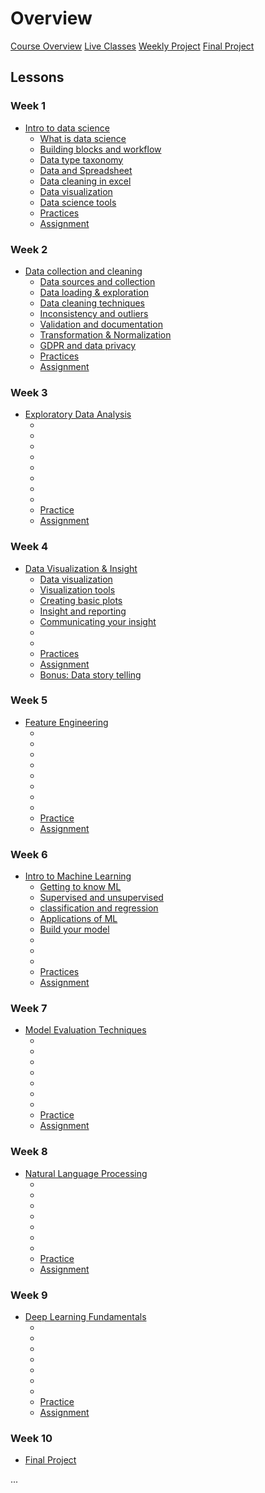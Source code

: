 # Overview

[Course Overview](course-overview.md)
[Live Classes](live-classes.md)
[Weekly Project](weekly-project.md)
[Final Project](final-project.md)

## Lessons

### Week 1

- [Intro to data science](lessons/intro-to-data-science.md)
    - [What is data science](lessons/intro-to-data/what-is-data-science.md)
    - [Building blocks and workflow](lessons/intro-to-data/ds-bulding-blocks.md)
    - [Data type taxonomy](lessons/intro-to-data/data-and-data-categories.md)
    - [Data and Spreadsheet](lessons/intro-to-data/data-spreadsheet.md)
    - [Data cleaning in excel](lessons/intro-to-data/data-cleaning-excel.md)
    - [Data visualization](lessons/intro-to-data/data-viz-excel.md)
    - [Data science tools](lessons/intro-to-data/ds-tools.md)
    - [Practices](lessons/intro-to-data/practice.md)
    - [Assignment](lessons/intro-to-data/assignment.md)


### Week 2

- [Data collection and cleaning](lessons/data-collection-cleaning.md)
    - [Data sources and collection](./lessons/data-cleaning/data-sources.md)
    - [Data loading & exploration](./lessons/data-cleaning/data-loading.md)
    - [Data cleaning techniques](./lessons/data-cleaning/data-cleaning.md)
    - [Inconsistency and outliers](./lessons/data-cleaning/data-inconsistency.md)
    - [Validation and documentation](./lessons/data-cleaning/data-validation.md)
    - [Transformation & Normalization](./lessons/data-cleaning/data-transformation.md)
    - [GDPR and data privacy](./lessons/data-cleaning/data-privacy.md) 
    - [Practices](./lessons/data-cleaning/practice.md)
    - [Assignment](./lessons/data-cleaning/assignment.md)

### Week 3

- [Exploratory Data Analysis](lessons/data-visualization.md)
    - []()
    - []()
    - []()
    - []()
    - []()
    - []()
    - []()
    - []()
    - [Practice]()
    - [Assignment]()


### Week 4

- [Data Visualization & Insight](lessons/data-visualization.md)
    - [Data visualization]()
    - [Visualization tools]()
    - [Creating basic plots]()
    - [Insight and reporting]()
    - [Communicating your insight]()    
    - []()
    - []()
    - [Practices]()
    - [Assignment]()
    - [Bonus: Data story telling]()


### Week 5

- [Feature Engineering](lessons/data-visualization.md)
    - []()
    - []()
    - []()
    - []()
    - []()
    - []()
    - []()
    - []()
    - [Practice]()
    - [Assignment]()

### Week 6

- [Intro to Machine Learning](lessons/intro-to-ml.md)
    - [Getting to know ML]()
    - [Supervised and unsupervised]()
    - [classification and regression]()
    - [Applications of ML]()
    - [Build your model]()
    - []()
    - []()
    - []()
    - [Practices]()
    - [Assignment]()


### Week 7

- [Model Evaluation Techniques](lessons/intro-to-ml.md)
    - []()
    - []()
    - []()
    - []()
    - []()
    - []()
    - []()
    - [Practice]()
    - [Assignment]()


### Week 8

- [Natural Language Processing](lessons/intro-to-ml.md)
    - []()
    - []()
    - []()
    - []()
    - []()
    - []()
    - []()
    - [Practice]()
    - [Assignment]()


### Week 9

- [Deep Learning Fundamentals](lessons/intro-to-ml.md)
    - []()
    - []()
    - []()
    - []()
    - []()
    - []()
    - []()
    - [Practice]()
    - [Assignment]()

### Week 10

- [Final Project]()


...
